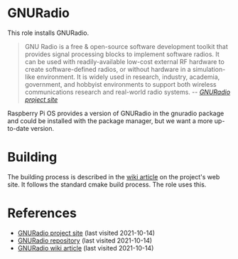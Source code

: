 # GNURadio

This role installs GNURadio.

> GNU Radio is a free & open-source software development toolkit that provides signal processing blocks to implement software radios. It can be used with readily-available low-cost external RF hardware to create software-defined radios, or without hardware in a simulation-like environment. It is widely used in research, industry, academia, government, and hobbyist environments to support both wireless communications research and real-world radio systems.
> -- <cite>[GNURadio project site][1]</cite>

<!--more-->

Raspberry Pi OS provides a version of GNURadio in the gnuradio package and could be installed with the package manager, but we want a more up-to-date version.

# Building

The building process is described in the [wiki article][3] on the project's web site. It follows the standard cmake build process. The role uses this.

# References

- [GNURadio project site][1] (last visited 2021-10-14)
- [GNURadio repository][2] (last visited 2021-10-14)
- [GNURadio wiki article][3] (last visited 2021-10-14)

[1]: https://www.gnuradio.org/
[2]: https://github.com/gqrx-sdr/gqrx.git
[3]: https://wiki.gnuradio.org/index.php/InstallingGRFromSource_on_Raspberry_Pi